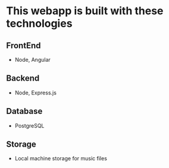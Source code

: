 # This webapp is built with these technologies

## **FrontEnd**

- Node, Angular

## **Backend**

- Node, Express.js

## **Database**

- PostgreSQL

## **Storage**

- Local machine storage for music files
